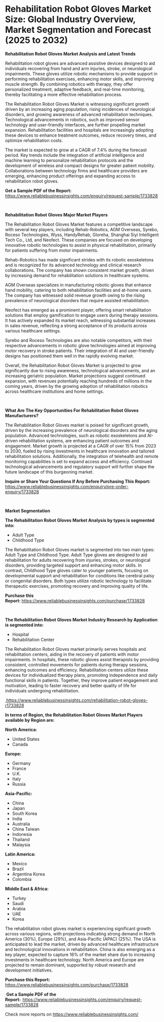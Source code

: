 <p><h1>Rehabilitation Robot Gloves Market Size: Global Industry Overview, Market Segmentation and Forecast (2025 to 2032)</h1></p><p><strong>Rehabilitation Robot Gloves Market Analysis and Latest Trends</strong></p>
<p><p>Rehabilitation robot gloves are advanced assistive devices designed to aid individuals recovering from hand and arm injuries, stroke, or neurological impairments. These gloves utilize robotic mechanisms to provide support in performing rehabilitation exercises, enhancing motor skills, and improving muscle strength. By combining robotics with therapy, they offer personalized treatment, adaptive feedback, and real-time monitoring, thereby facilitating a more effective rehabilitation process.</p><p>The Rehabilitation Robot Gloves Market is witnessing significant growth driven by an increasing aging population, rising incidences of neurological disorders, and growing awareness of advanced rehabilitation techniques. Technological advancements in robotics, such as improved sensor technology and user-friendly interfaces, are further propelling market expansion. Rehabilitation facilities and hospitals are increasingly adopting these devices to enhance treatment outcomes, reduce recovery times, and optimize rehabilitation costs.</p><p>The market is expected to grow at a CAGR of 7.4% during the forecast period. Key trends include the integration of artificial intelligence and machine learning to personalize rehabilitation protocols and the development of wireless and compact designs for greater patient mobility. Collaborations between technology firms and healthcare providers are emerging, enhancing product offerings and expanding access to rehabilitation robot gloves.</p></p>
<p><strong>Get a Sample PDF of the Report:&nbsp;</strong> <a href="https://www.reliablebusinessinsights.com/enquiry/request-sample/1733828?utm_campaign=2287&utm_medium=2&utm_source=Github&utm_content=ia&utm_term=04032025&utm_id=rehabilitation-robot-gloves">https://www.reliablebusinessinsights.com/enquiry/request-sample/1733828</a></p>
<p>&nbsp;</p>
<p><strong>Rehabilitation Robot Gloves Major Market Players</strong></p>
<p><p>The Rehabilitation Robot Gloves Market features a competitive landscape with several key players, including Rehab-Robotics, AGM Overseas, Syrebo, Roceso Technologies, Wyss, HandyRehab, Gloreha, Shanghai Siyi Intelligent Tech Co., Ltd, and Neofect. These companies are focused on developing innovative robotic technologies to assist in physical rehabilitation, primarily for patients suffering from motor impairments.</p><p>Rehab-Robotics has made significant strides with its robotic exoskeletons and is recognized for its advanced technology and clinical research collaborations. The company has shown consistent market growth, driven by increasing demand for rehabilitation solutions in healthcare systems.</p><p>AGM Overseas specializes in manufacturing robotic gloves that enhance hand mobility, catering to both rehabilitation facilities and at-home users. The company has witnessed solid revenue growth owing to the rising prevalence of neurological disorders that require assisted rehabilitation.</p><p>Neofect has emerged as a prominent player, offering smart rehabilitation solutions that employ gamification to engage users during therapy sessions. It has actively expanded its market reach, witnessing substantial increases in sales revenue, reflecting a strong acceptance of its products across various healthcare settings.</p><p>Syrebo and Roceso Technologies are also notable competitors, with their respective advancements in robotic glove technologies aimed at improving motor recovery in stroke patients. Their integration of AI and user-friendly designs has positioned them well in the rapidly evolving market.</p><p>Overall, the Rehabilitation Robot Gloves Market is projected to grow significantly due to rising awareness, technological advancements, and an increasing geriatric population. Market projections suggest continued expansion, with revenues potentially reaching hundreds of millions in the coming years, driven by the growing adoption of rehabilitation robotics across healthcare institutions and home settings.</p></p>
<p>&nbsp;</p>
<p><strong>What Are The Key Opportunities For Rehabilitation Robot Gloves Manufacturers?</strong></p>
<p><p>The Rehabilitation Robot Gloves market is poised for significant growth, driven by the increasing prevalence of neurological disorders and the aging population. Advanced technologies, such as robotic exoskeletons and AI-driven rehabilitation systems, are enhancing patient outcomes and engagement. Market growth is projected at a CAGR of over 15% from 2023 to 2030, fueled by rising investments in healthcare innovation and tailored rehabilitation solutions. Additionally, the integration of telehealth and remote monitoring capabilities is set to expand access and efficiency. Continued technological advancements and regulatory support will further shape the future landscape of this burgeoning market.</p></p>
<p><strong>Inquire or Share Your Questions If Any Before Purchasing This Report:</strong> <a href="https://www.reliablebusinessinsights.com/enquiry/pre-order-enquiry/1733828?utm_campaign=2287&utm_medium=2&utm_source=Github&utm_content=ia&utm_term=04032025&utm_id=rehabilitation-robot-gloves">https://www.reliablebusinessinsights.com/enquiry/pre-order-enquiry/1733828</a></p>
<p>&nbsp;</p>
<p><strong>Market Segmentation</strong></p>
<p><strong>The Rehabilitation Robot Gloves Market Analysis by types is segmented into:</strong></p>
<p><ul><li>Adult Type</li><li>Childhood Type</li></ul></p>
<p><p>The Rehabilitation Robot Gloves market is segmented into two main types: Adult Type and Childhood Type. Adult Type gloves are designed to aid rehabilitation for adults recovering from injuries, strokes, or neurological disorders, providing targeted support and enhancing motor skills. In contrast, Childhood Type gloves cater to younger patients, focusing on developmental support and rehabilitation for conditions like cerebral palsy or congenital disorders. Both types utilize robotic technology to facilitate therapeutic exercises, promoting recovery and improving quality of life.</p></p>
<p><strong>Purchase this Report:&nbsp;</strong><a href="https://www.reliablebusinessinsights.com/purchase/1733828?utm_campaign=2287&utm_medium=2&utm_source=Github&utm_content=ia&utm_term=04032025&utm_id=rehabilitation-robot-gloves">https://www.reliablebusinessinsights.com/purchase/1733828</a></p>
<p>&nbsp;</p>
<p><strong>The Rehabilitation Robot Gloves Market Industry Research by Application is segmented into:</strong></p>
<p><ul><li>Hospital</li><li>Rehabilitation Center</li></ul></p>
<p><p>The Rehabilitation Robot Gloves market primarily serves hospitals and rehabilitation centers, aiding in the recovery of patients with motor impairments. In hospitals, these robotic gloves assist therapists by providing consistent, controlled movements for patients during therapy sessions, enhancing outcomes and efficiency. Rehabilitation centers utilize these devices for individualized therapy plans, promoting independence and daily functional skills in patients. Together, they improve patient engagement and motivation, leading to faster recovery and better quality of life for individuals undergoing rehabilitation.</p></p>
<p><a href="https://www.reliablebusinessinsights.com/rehabilitation-robot-gloves-r1733828?utm_campaign=2287&utm_medium=2&utm_source=Github&utm_content=ia&utm_term=04032025&utm_id=rehabilitation-robot-gloves">&nbsp;https://www.reliablebusinessinsights.com/rehabilitation-robot-gloves-r1733828</a></p>
<p><strong>In terms of Region, the Rehabilitation Robot Gloves Market Players available by Region are:</strong></p>
<p>
    <p> <strong> North America: </strong>
        <ul>
            <li>United States</li>
            <li>Canada</li>
        </ul>
        </p> 
    <p> <strong> Europe: </strong>
        <ul>
            <li>Germany</li>
            <li>France</li>
            <li>U.K.</li>
            <li>Italy</li>
            <li>Russia</li>
        </ul>
        </p> 
    <p> <strong> Asia-Pacific: </strong>
        <ul>
            <li>China</li>
            <li>Japan</li>
            <li>South Korea</li>
            <li>India</li>
            <li>Australia</li>
            <li>China Taiwan</li>
            <li>Indonesia</li>
            <li>Thailand</li>
            <li>Malaysia</li>
        </ul>
        </p> 
    <p> <strong> Latin America: </strong>
        <ul>
            <li>Mexico</li>
            <li>Brazil</li>
            <li>Argentina Korea</li>
            <li>Colombia</li>
        </ul>
        </p> 
    <p> <strong> Middle East & Africa: </strong>
        <ul>
            <li>Turkey</li>
            <li>Saudi</li>
            <li>Arabia</li>
            <li>UAE</li>
            <li>Korea</li>
        </ul>
    </p>
    </p>
<p><p>The rehabilitation robot gloves market is experiencing significant growth across various regions, with projections indicating strong demand in North America (30%), Europe (29%), and Asia-Pacific (APAC) (25%). The USA is anticipated to lead the market, driven by advanced healthcare infrastructure and technological innovations in rehabilitation. China is also emerging as a key player, expected to capture 16% of the market share due to increasing investments in healthcare technology. North America and Europe are projected to remain dominant, supported by robust research and development initiatives.</p></p>
<p><strong>Purchase this Report: </strong><a href="https://www.reliablebusinessinsights.com/purchase/1733828?utm_campaign=2287&utm_medium=2&utm_source=Github&utm_content=ia&utm_term=04032025&utm_id=rehabilitation-robot-gloves">https://www.reliablebusinessinsights.com/purchase/1733828</a></p>
<p>&nbsp;<strong>Get a Sample PDF of the Report:&nbsp;&nbsp;</strong><a href="https://www.reliablebusinessinsights.com/enquiry/request-sample/1733828?utm_campaign=2287&utm_medium=2&utm_source=Github&utm_content=ia&utm_term=04032025&utm_id=rehabilitation-robot-gloves">https://www.reliablebusinessinsights.com/enquiry/request-sample/1733828</a></p>
<p><strong></strong></p>
<p>Check more reports on <a href="https://www.reliablebusinessinsights.com/?utm_campaign=2287&utm_medium=2&utm_source=Github&utm_content=ia&utm_term=04032025&utm_id=rehabilitation-robot-gloves">https://www.reliablebusinessinsights.com/</a></p>